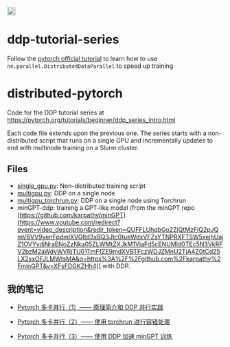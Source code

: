 [<img src="https://api.gitsponsors.com/api/badge/img?id=686616963" height="20">](https://api.gitsponsors.com/api/badge/link?p=KoJzzoI5V0U5cxCo3lEj9srdIMTw7IoiFPToGomZRFp9HNMVxC2tGRy4n5Chm6M03jA9RjbezjCIKyoQVFxp7yN3+IexpNGKeaLHWoqwrp/6C6BjFgQf7A9QnfnJcs9D)
# ddp-tutorial-series
Follow the [pytorch official tutorial](https://pytorch.org/tutorials/beginner/ddp_series_intro.html?utm_source=youtube&utm_medium=organic_social&utm_campaign=tutorial) to learn how to use `nn.parallel.DistributedDataParallel` to speed up training

# distributed-pytorch

Code for the DDP tutorial series at https://pytorch.org/tutorials/beginner/ddp_series_intro.html

Each code file extends upon the previous one. The series starts with a non-distributed script that runs on a single GPU and incrementally updates to end with multinode training on a Slurm cluster.

## Files

- [single_gpu.py](https://github.com/pytorch/examples/blob/main/distributed/ddp-tutorial-series/single_gpu.py): Non-distributed training script
- [multigpu.py](https://github.com/pytorch/examples/blob/main/distributed/ddp-tutorial-series/multigpu.py): DDP on a single node
- [multigpu_torchrun.py](https://github.com/pytorch/examples/blob/main/distributed/ddp-tutorial-series/multigpu_torchrun.py): DDP on a single node using Torchrun
- minGPT-ddp:  training a GPT-like model (from the minGPT repo [https://github.com/karpathy/minGPT](https://www.youtube.com/redirect?event=video_description&redir_token=QUFFLUhqbGo2ZjQtMzFlQ2pJQmV6VV9yenFpdmlXVGItd3xBQ3Jtc0tueWdxVFZsYTNPRXFTSW5xejhUajZ1OVYydjNraENoZzNka05ZLWMtZXJkM1VjaFd5cENUMld0TEc5N3VkRFV2bzM2aWdvWVRjTU01TmFfZE9mdXVBTFczWDJZMnU2TjA4Z0tCd25LX2sxOFJLMWtsMA&q=https%3A%2F%2Fgithub.com%2Fkarpathy%2FminGPT&v=XFsFDGKZHh4)) with DDP. 



## 我的笔记

- [Pytorch 多卡并行（1）—— 原理简介和 DDP 并行实践](https://blog.csdn.net/wxc971231/article/details/132816104)

- [Pytorch 多卡并行（2）—— 使用 torchrun 进行容错处理](https://blog.csdn.net/wxc971231/article/details/132827787)

- [Pytorch 多卡并行（3）—— 使用 DDP 加速 minGPT 训练](https://blog.csdn.net/wxc971231/article/details/132829661)

